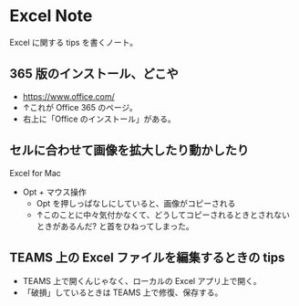 Excel Note
===

Excel に関する tips を書くノート。

## 365 版のインストール、どこや

- https://www.office.com/
- ↑これが Office 365 のページ。
- 右上に「Office のインストール」がある。

## セルに合わせて画像を拡大したり動かしたり

Excel for Mac

- Opt + マウス操作
    - Opt を押しっぱなしにしていると、画像がコピーされる
    - ↑このことに中々気付かなくて、どうしてコピーされるときとされないときがあるんだ? と首をひねってしまった。

## TEAMS 上の Excel ファイルを編集するときの tips

- TEAMS 上で開くんじゃなく、ローカルの Excel アプリ上で開く。
- 「破損」しているときは TEAMS 上で修復、保存する。

